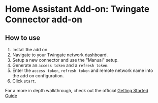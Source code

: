 # Home Assistant Add-on: Twingate Connector add-on

## How to use

1. Install the add on.
2. Navigate to your Twingate network dashboard.
3. Setup a new connector and use the "Manual" setup.
4. Generate an `access token` and a `refresh token`.
5. Enter the `access token`, `refresh token` and remote network name into the add on configuration.
6. Click `start`.

For a more in depth walkthrough, check out the official [Getting Started Guide]("https://www.twingate.com/docs/home-assistant-getting-started")
